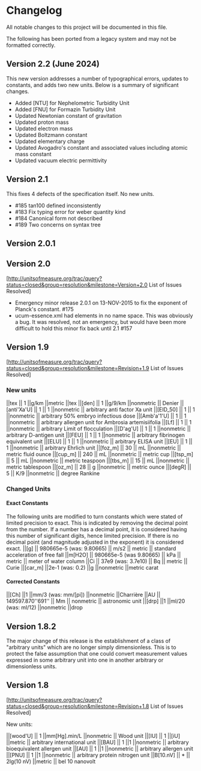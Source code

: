 # Changelog

All notable changes to this project will be documented in this file.

The following has been ported from a legacy system and may not be formatted correctly.

## Version 2.2 (June 2024)

This new version addresses a number of typographical errors, updates to constants, and adds two new units. Below is a summary of significant changes.

- Added [NTU] for Nephelometric Turbidity Unit
- Added [FNU] for Formazin Turbidity Unit
- Updated Newtonian constant of gravitation
- Updated proton mass
- Updated electron mass
- Updated Boltzmann constant
- Updated elementary charge
- Updated Avogadro's constant and associated values including atomic mass constant
- Updated vacuum electric permittivity

## Version 2.1

This fixes 4 defects of the specification itself. No new units.

  - \#185 tan100 defined inconsistently
  - \#183 Fix typing error for weber quantity kind
  - \#184 Canonical form not described
  - \#189 Two concerns on syntax tree

## Version 2.0.1

## Version 2.0

\[<http://unitsofmeasure.org/trac/query?status=closed&group=resolution&milestone=Version+2.0>
List of Issues Resolved\]

  - Emergency minor release 2.0.1 on 13-NOV-2015 to fix the exponent of
    Planck's constant. \#175
  - ucum-essence.xml had elements in no name space. This was obviously a
    bug. It was resolved, not an emergency, but would have been more
    difficult to hold this minor fix back until 2.1
\#157

## Version 1.9

\[<http://unitsofmeasure.org/trac/query?status=closed&group=resolution&milestone=Revision+1.9>
List of Issues Resolved\]

### New units

||tex || 1 ||g/km ||metric ||tex ||\[den\] || 1 ||g/9/km ||nonmetric ||
Denier ||\[anti'Xa'U\] || 1 || 1 ||nonmetric || arbitrary anti factor Xa
unit ||\[EID\_50\] || 1 || 1 ||nonmetric || arbitrary 50% embryo
infectious dose ||\[Amb'a'1'U\] || 1 || 1 ||nonmetric || arbitrary
allergen unit for Ambrosia artemisiifolia ||\[Lf\] || 1 || 1 ||nonmetric
|| arbitrary Limit of flocculation ||\[D'ag'U\] || 1 || 1 ||nonmetric ||
arbitrary D-antigen unit ||\[FEU\] || 1 || 1 ||nonmetric || arbitrary
fibrinogen equivalent unit ||\[ELU\] || 1 || 1 ||nonmetric || arbitrary
ELISA unit ||\[EU\] || 1 || 1 ||nonmetric || arbitrary Ehrlich unit
||\[foz\_m\] || 30 || mL ||nonmetric || metric fluid ounce ||\[cup\_m\]
|| 240 || mL ||nonmetric || metric cup ||\[tsp\_m\] || 5 || mL
||nonmetric || metric teaspoon ||\[tbs\_m\] || 15 || mL ||nonmetric ||
metric tablespoon ||\[oz\_m\] || 28 || g ||nonmetric || metric ounce
||\[degR\] || 5 || K/9 ||nonmetric || degree Rankine

### Changed Units

#### Exact Constants

The following units are modified to turn constants which were stated of
limited precision to exact. This is indicated by removing the decimal
point from the number. If a number has a decimal point, it is considered
having this number of significant digits, hence limited precision. If
there is no decimal point (and magnitude adjusted in the exponent) it is
considered exact. ||\[g\] || 980665e-5 (was: 9.80665) || m/s2 || metric
|| standard acceleration of free fall ||m\[H2O\] || 980665e-5 (was
9.80665) || kPa || metric || meter of water column ||Ci || 37e9 (was:
3.7e10) || Bq || metric || Curie ||\[car\_m\] ||2e-1 (was: 0.2) ||g
||nonmetric ||metric carat

#### Corrected Constants

||\[Ch\] ||1 ||mm/3 (was: mm/\[pi\]) ||nonmetric ||Charrière ||AU ||
149597.870''691'' || Mm || nonmetric || astronomic unit ||\[drp\] ||1
||ml/20 (was: ml/12) ||nonmetric ||drop

## Version 1.8.2

The major change of this release is the establishment of a class of
"arbitrary units" which are no longer simply dimensionless. This is to
protect the false assumption that one could convert measurement values
expressed in some arbitrary unit into one in another arbitrary or
dimensionless
units.

## Version 1.8

\[<http://unitsofmeasure.org/trac/query?status=closed&group=resolution&milestone=Revision+1.8>
List of Issues Resolved\]

New units:

||\[wood'U\] || 1 ||mm\[Hg\].min/L ||nonmetric || Wood unit ||\[IU\] ||
1 ||\[iU\] ||metric || arbitrary international unit ||\[BAU\] || 1 ||1
||nonmetric || arbitrary bioequivalent allergen unit ||\[AU\] || 1 ||1
||nonmetric || arbitrary allergen unit ||\[PNU\] || 1 ||1 ||nonmetric ||
arbitrary protein nitrogen unit ||B\[10.nV\] || \* || 2lg(10 nV)
||metric || bel 10 nanovolt
